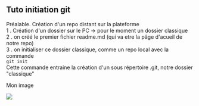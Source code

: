 Tuto initiation git
------------------

Préalable. Création d'un repo distant sur la plateforme  
1 . Création d'un dossier sur le PC -> pour le moment un dossier classique  
2 . on créé le premier fichier readme.md (qui va etre la pâge d'acueil de notre repo)  
3 . on initialiser ce dossier classique, comme un repo local avec la commande  
```git init```    
Cette commande entraine la création d'un sous répertoire .git, notre dossier "classique"  

Mon image

![](img/commit.png)